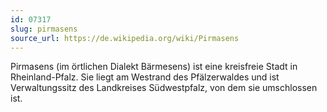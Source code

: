 ```yaml
---
id: 07317
slug: pirmasens
source_url: https://de.wikipedia.org/wiki/Pirmasens
---
```


Pirmasens (im örtlichen Dialekt Bärmesens) ist eine kreisfreie Stadt in Rheinland-Pfalz. Sie liegt am Westrand des Pfälzerwaldes und ist Verwaltungssitz des Landkreises Südwestpfalz, von dem sie umschlossen ist.
